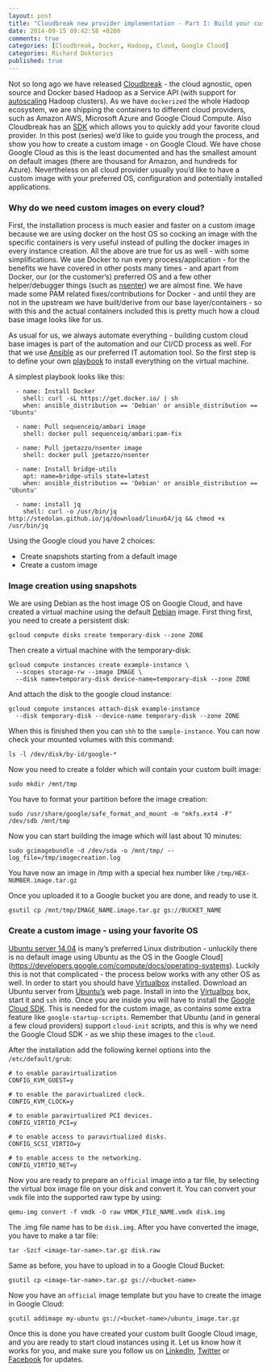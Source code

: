 ```yaml
---
layout: post
title: "Cloudbreak new provider implementation - Part I: Build your custom image"
date: 2014-09-15 09:42:58 +0200
comments: true
categories: [Cloudbreak, Docker, Hadoop, Cloud, Google Cloud]
categories: Richard Doktorics
published: true
---
```


Not so long ago we have released [Cloudbreak](http://blog.sequenceiq.com/blog/2014/07/18/announcing-cloudbreak/) - the cloud agnostic, open source and Docker based Hadoop as a Service API (with support for [autoscaling](http://blog.sequenceiq.com/blog/2014/08/27/announcing-periscope/) Hadoop clusters). As we have `dockerized` the whole Hadoop ecosystem, we are shipping the containers to different cloud providers, such as Amazon AWS, Microsoft Azure and Google Cloud Compute. Also Cloudbreak has an [SDK](http://sequenceiq.com/cloudbreak/#add-new-cloud-providers) which allows you to quickly add your favorite cloud provider. In this post (series) we’d like to guide you trough the process, and show you how to create a custom image - on Google Cloud. We have chose Google Cloud as this is the least documented and has the smallest amount on default images (there are thousand for Amazon, and hundreds for Azure). Nevertheless on all cloud provider usually you’d like to have a custom image with your preferred OS, configuration and potentially installed applications.

<!-- more -->

### Why do we need custom images on every cloud?

First, the installation process is much easier and faster on a custom image because we are using docker on the host OS so cocking an image with the specific containers is very useful instead of pulling the docker images in every instance creation.
All the above are true for us as well - with some simplifications. We use Docker to run every process/application - for the benefits we have covered in other posts many times - and apart from Docker, our (or the customer’s) preferred OS and a few other helper/debugger things (such as [nsenter](https://registry.hub.docker.com/u/jpetazzo/nsenter/)) 
we are almost fine. We have made some PAM related fixes/contributions for Docker - and until they are not in the upstream we have built/derive from our base layer/containers - so with this and the actual containers included this is pretty much how a cloud base image looks like for us.

As usual for us, we always automate everything - building custom cloud base images is part of the automation and our CI/CD process as well. For that we use [Ansible](http://www.ansible.com/home) as our preferred IT automation tool. So the first step is to define your own [playbook](http://docs.ansible.com/playbooks.html) to install everything on the virtual machine.

A simplest playbook looks like this:

```
  - name: Install Docker
    shell: curl -sL https://get.docker.io/ | sh
    when: ansible_distribution == 'Debian' or ansible_distribution == 'Ubuntu'

  - name: Pull sequenceiq/ambari image
    shell: docker pull sequenceiq/ambari:pam-fix

  - name: Pull jpetazzo/nsenter image
    shell: docker pull jpetazzo/nsenter

  - name: Install bridge-utils
    apt: name=bridge-utils state=latest
    when: ansible_distribution == 'Debian' or ansible_distribution == 'Ubuntu'

  - name: install jq
    shell: curl -o /usr/bin/jq http://stedolan.github.io/jq/download/linux64/jq && chmod +x /usr/bin/jq

```

Using the Google cloud you have 2 choices:

- Create snapshots starting from a default image
- Create a custom image 

### Image creation using snapshots

We are using Debian as the host image OS on Google Cloud, and have created a virtual machine using the default [Debian](https://developers.google.com/compute/docs/operating-systems#backported_debian_7_wheezy) image. First thing first, you need to create a persistent disk:

```
gcloud compute disks create temporary-disk --zone ZONE
```

Then create a virtual machine with the temporary-disk:

```
gcloud compute instances create example-instance \
  --scopes storage-rw --image IMAGE \
  --disk name=temporary-disk device-name=temporary-disk --zone ZONE
```

And attach the disk to the google cloud instance:

```
gcloud compute instances attach-disk example-instance
  --disk temporary-disk --device-name temporary-disk --zone ZONE
```

When this is finished then you can `shh` to the `sample-instance`. You can now check your mounted volumes with this command:

```
ls -l /dev/disk/by-id/google-*
```

Now you need to create a folder which will contain your custom built image:

```
sudo mkdir /mnt/tmp
```

You have to format your partition before the image creation:

```
sudo /usr/share/google/safe_format_and_mount -m "mkfs.ext4 -F" /dev/sdb /mnt/tmp
```

Now you can start building the image which will last about 10 minutes:

```
sudo gcimagebundle -d /dev/sda -o /mnt/tmp/ --log_file=/tmp/imagecreation.log
```

You have now an image in /tmp with a special hex number like `/tmp/HEX-NUMBER.image.tar.gz`

Once you uploaded it to a Google bucket you are done, and ready to use it.

```
gsutil cp /mnt/tmp/IMAGE_NAME.image.tar.gz gs://BUCKET_NAME
```

### Create a custom image - using your favorite OS

[Ubuntu server 14.04](http://www.ubuntu.com/download/server) is many’s preferred Linux distribution - unluckily there is no default image using Ubuntu as the OS in the Google Cloud](https://developers.google.com/compute/docs/operating-systems). Luckily this is not that complicated - the process below works with any other OS as well. In order to start you should have [Virtualbox](https://www.virtualbox.org/) installed. Download an Ubuntu server from [Ubuntu’s](http://www.ubuntu.com/server) web page.
Install in into the [Virtualbox](https://www.virtualbox.org/) box, start it and `ssh` into. Once you are inside you will have to install the [Google Cloud SDK](https://developers.google.com/cloud/sdk/). This is needed for the custom image, as contains some extra feature like `google-startup-scripts`. Remember that Ubuntu (and in general a few cloud providers) support `cloud-init` scripts, and this is why we need the Google Cloud SDK - as we ship these images to the `cloud`.

After the installation add the following kernel options into the `/etc/default/grub`:

```
# to enable paravirtualization
CONFIG_KVM_GUEST=y

# to enable the paravirtualized clock.
CONFIG_KVM_CLOCK=y

# to enable paravirtualized PCI devices.
CONFIG_VIRTIO_PCI=y

# to enable access to paravirtualized disks.
CONFIG_SCSI_VIRTIO=y

# to enable access to the networking.
CONFIG_VIRTIO_NET=y
```

Now you are ready to prepare an `official` image into a tar file, by selecting the virtual box image file on your disk and convert it.
You can convert your `vmdk` file into the supported raw type by using:

```
qemu-img convert -f vmdk -O raw VMDK_FILE_NAME.vmdk disk.img
```

The .img file name has to be `disk.img`. After you have converted the image, you have to make a tar file:

```
tar -Szcf <image-tar-name>.tar.gz disk.raw
```

Same as before, you have to upload in to a Google Cloud Bucket:

```
gsutil cp <image-tar-name>.tar.gz gs://<bucket-name>
```

Now you have an `official` image template but you have to create the image in Google Cloud:

```
gcutil addimage my-ubuntu gs://<bucket-name>/ubuntu_image.tar.gz
```

Once this is done you have created your custom built Google Cloud image, and you are ready to start cloud instances using it. Let us know how it works for you, and make sure you follow us on [LinkedIn](https://www.linkedin.com/company/sequenceiq/), [Twitter](https://twitter.com/sequenceiq) or [Facebook](https://www.facebook.com/sequenceiq) for updates.
